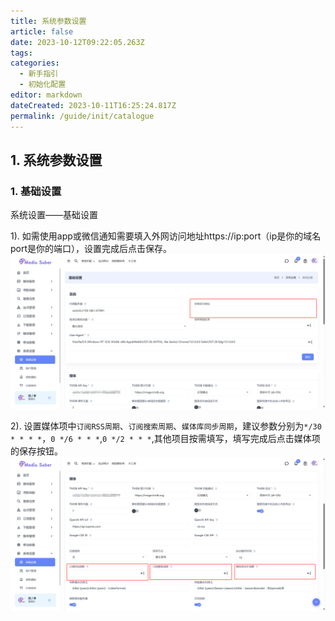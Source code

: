 ```yaml
---
title: 系统参数设置
article: false
date: 2023-10-12T09:22:05.263Z
tags:
categories: 
  - 新手指引
  - 初始化配置
editor: markdown
dateCreated: 2023-10-11T16:25:24.817Z
permalink: /guide/init/catalogue
---
```


## 1. 系统参数设置

### 1. 基础设置

系统设置——基础设置

1). 如需使用app或微信通知需要填入外网访问地址https://ip:port（ip是你的域名port是你的端口），设置完成后点击保存。
![0501.jpg](./images/0501.png)

2). 设置媒体项中`订阅RSS周期`、`订阅搜索周期`、`媒体库同步周期`，建议参数分别为`*/30 * * * *`，`0 */6 * * *`,`0 */2 * * *`,其他项目按需填写，填写完成后点击媒体项的保存按钮。
![0502.jpg](./images/0502.png)
